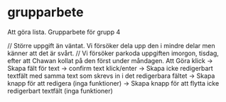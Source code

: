 # grupparbete
Att göra lista. Grupparbete för grupp 4


// Större uppgift än väntat. Vi försöker dela upp den i mindre delar men känner att det är svårt.
// Vi försöker parkoda uppgiften imorgon, tisdag, efter att Chawan kollat på den först under måndagen. 
Att Göra klick -> Skapa fält för text -> confirm text klick/enter -> Skapa icke redigerbart textfält med samma text som skrevs in i det redigerbara fältet
							    	  -> Skapa knapp för att redigera (inga funktioner)
								      -> Skapa knapp för att flytta icke redigerbart textfält (inga funktioner)